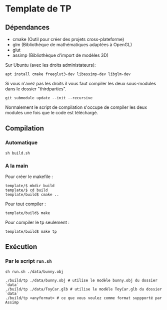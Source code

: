 # Template de TP


## Dépendances

- cmake (Outil pour créer des projets cross-plateforme)
- glm (Bibliothèque de mathématiques adaptées à OpenGL)
- glut
- assimp (Bibliothèque d'import de modèles 3D)

Sur Ubuntu (avec les droits administateurs):
```
apt install cmake freeglut3-dev libassimp-dev libglm-dev
```

Si vous n'avez pas les droits il vous faut compiler les deux sous-modules dans le dossier "thirdparties".
```
git submodule update --init --recursive
```
Normalement le script de compilation s'occupe de compiler les deux modules une fois que le code est téléchargé.

## Compilation

### Automatique

```
sh build.sh
```

### A la main
Pour créer le makefile :
```
template/$ mkdir build
template/$ cd build
template/build$ cmake ..
```

Pour tout compiler :
```
template/build$ make
```

Pour compiler le tp seulement :
```
template/build$ make tp
```

## Exécution

### Par le script `run.sh`
```
sh run.sh ./data/bunny.obj
```

```
./build/tp ./data/bunny.obj # utilise le modèle bunny.obj du dossier `data`
./build/tp ./data/ToyCar.glb # utilise le modèle ToyCar.glb du dossier `data`
./build/tp <anyformat> # ce que vous voulez comme format suppporté par Assimp
```


